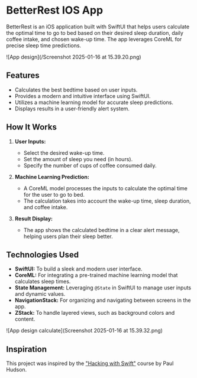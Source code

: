 # BetterRest IOS App

BetterRest is an iOS application built with SwiftUI that helps users calculate the optimal time to go to bed based on their desired sleep duration, daily coffee intake, and chosen wake-up time. The app leverages CoreML for precise sleep time predictions.

![App design](/Screenshot 2025-01-16 at 15.39.20.png)

## **Features**
- Calculates the best bedtime based on user inputs.
- Provides a modern and intuitive interface using SwiftUI.
- Utilizes a machine learning model for accurate sleep predictions.
- Displays results in a user-friendly alert system.

## **How It Works**
1. **User Inputs:**
   - Select the desired wake-up time.
   - Set the amount of sleep you need (in hours).
   - Specify the number of cups of coffee consumed daily.

2. **Machine Learning Prediction:**
   - A CoreML model processes the inputs to calculate the optimal time for the user to go to bed.
   - The calculation takes into account the wake-up time, sleep duration, and coffee intake.

3. **Result Display:**
   - The app shows the calculated bedtime in a clear alert message, helping users plan their sleep better.

## **Technologies Used**
- **SwiftUI:** To build a sleek and modern user interface.
- **CoreML:** For integrating a pre-trained machine learning model that calculates sleep times.
- **State Management:** Leveraging `@State` in SwiftUI to manage user inputs and dynamic values.
- **NavigationStack:** For organizing and navigating between screens in the app.
- **ZStack:** To handle layered views, such as background colors and content.

![App design calculate](Screenshot 2025-01-16 at 15.39.32.png)

## **Inspiration**
This project was inspired by the ["Hacking with Swift"](https://www.hackingwithswift.com/) course by Paul Hudson.


